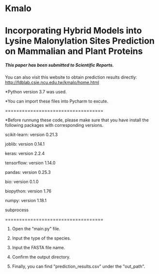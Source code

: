 # Kmalo
# Incorporating Hybrid Models into Lysine Malonylation Sites Prediction on Mammalian and Plant Proteins

##### This paper has been submitted to Scientific Reports.

You can also visit this website to obtain prediction results directly: http://fdblab.csie.ncu.edu.tw/kmalo/home.html

*Python version 3.7 was used.

*You can import these files into Pycharm to excute.

===================================

*Before runnung these code, please make sure that you have install the following packages with corresponding versions.

scikit-learn: version 0.21.3

joblib: version 0.14.1

keras: version 2.2.4

tensorflow: version 1.14.0

pandas: version 0.25.3

bio: version 0.1.0

biopython: version 1.76

numpy: version 1.18.1

subprocess

===================================

1. Open the "main.py" file.

2. Input the type of the species.

3. Input the FASTA file name.

4.  Confirm the output directory.

5.  Finally, you can find "prediction_results.csv" under the "out_path".



